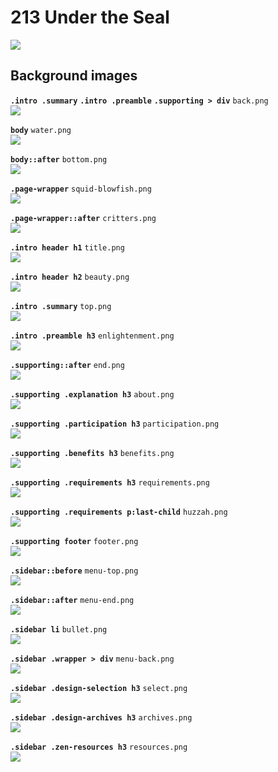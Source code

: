 # 213 Under the Seal
![](213.jpg)

## Background images

**`.intro .summary`** **`.intro .preamble`** **`.supporting > div`** `back.png`  
![](../src/213/back.png)

**`body`** `water.png`  
![](../src/213/water.png)

**`body::after`** `bottom.png`  
![](../src/213/bottom.png)

**`.page-wrapper`** `squid-blowfish.png`  
![](../src/213/squid-blowfish.png)

**`.page-wrapper::after`** `critters.png`  
![](../src/213/critters.png)

**`.intro header h1`** `title.png`  
![](../src/213/title.png)

**`.intro header h2`** `beauty.png`  
![](../src/213/beauty.png)

**`.intro .summary`** `top.png`  
![](../src/213/top.png)

**`.intro .preamble h3`** `enlightenment.png`  
![](../src/213/enlightenment.png)

**`.supporting::after`** `end.png`  
![](../src/213/end.png)

**`.supporting .explanation h3`** `about.png`  
![](../src/213/about.png)

**`.supporting .participation h3`** `participation.png`  
![](../src/213/participation.png)

**`.supporting .benefits h3`** `benefits.png`  
![](../src/213/benefits.png)

**`.supporting .requirements h3`** `requirements.png`  
![](../src/213/requirements.png)

**`.supporting .requirements p:last-child`** `huzzah.png`  
![](../src/213/huzzah.png)

**`.supporting footer`** `footer.png`  
![](../src/213/footer.png)

**`.sidebar::before`** `menu-top.png`  
![](../src/213/menu-top.png)

**`.sidebar::after`** `menu-end.png`  
![](../src/213/menu-end.png)

**`.sidebar li`** `bullet.png`  
![](../src/213/bullet.png)

**`.sidebar .wrapper > div`** `menu-back.png`  
![](../src/213/menu-back.png)

**`.sidebar .design-selection h3`** `select.png`  
![](../src/213/select.png)

**`.sidebar .design-archives h3`** `archives.png`  
![](../src/213/archives.png)

**`.sidebar .zen-resources h3`** `resources.png`  
![](../src/213/resources.png)
